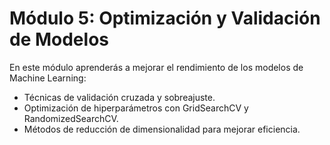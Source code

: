 # Módulo 5: Optimización y Validación de Modelos  
En este módulo aprenderás a mejorar el rendimiento de los modelos de Machine Learning:  
- Técnicas de validación cruzada y sobreajuste.  
- Optimización de hiperparámetros con GridSearchCV y RandomizedSearchCV.  
- Métodos de reducción de dimensionalidad para mejorar eficiencia.  
